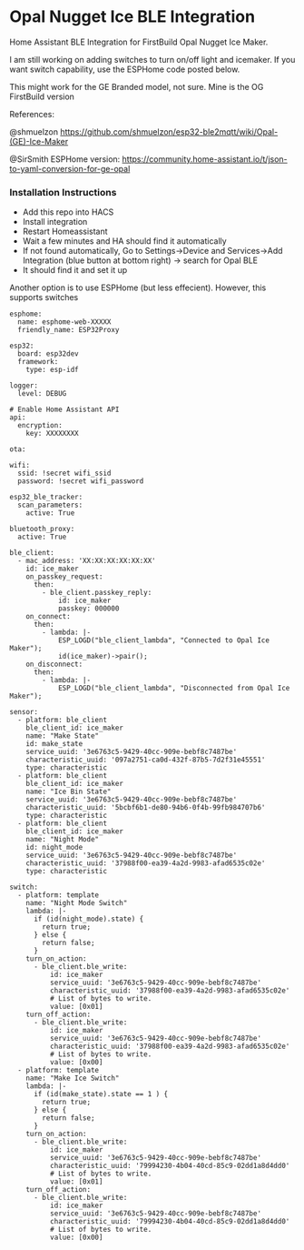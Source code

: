 # Opal Nugget Ice BLE Integration
Home Assistant BLE Integration for FirstBuild Opal Nugget Ice Maker.

I am still working on adding switches to turn on/off light and icemaker. If you want switch capability, use the ESPHome code posted below.

This might work for the GE Branded model, not sure. Mine is the OG FirstBuild version

References:

@shmuelzon https://github.com/shmuelzon/esp32-ble2mqtt/wiki/Opal-(GE)-Ice-Maker

@SirSmith ESPHome version: https://community.home-assistant.io/t/json-to-yaml-conversion-for-ge-opal

### Installation Instructions
- Add this repo into HACS
- Install integration
- Restart Homeassistant
- Wait a few minutes and HA should find it automatically
- If not found automatically, Go to Settings->Device and Services->Add Integration (blue button at bottom right) -> search for Opal BLE
- It should find it and set it up

Another option is to use ESPHome (but less effecient). However, this supports switches
```
esphome:
  name: esphome-web-XXXXX
  friendly_name: ESP32Proxy

esp32:
  board: esp32dev
  framework:
    type: esp-idf

logger:
  level: DEBUG

# Enable Home Assistant API
api:
  encryption:
    key: XXXXXXXX
    
ota:

wifi:
  ssid: !secret wifi_ssid
  password: !secret wifi_password

esp32_ble_tracker:
  scan_parameters:
    active: True

bluetooth_proxy:
  active: True

ble_client:
  - mac_address: 'XX:XX:XX:XX:XX:XX'
    id: ice_maker
    on_passkey_request:
      then:
        - ble_client.passkey_reply:
            id: ice_maker
            passkey: 000000
    on_connect:
      then:
        - lambda: |-
            ESP_LOGD("ble_client_lambda", "Connected to Opal Ice Maker");
            id(ice_maker)->pair();
    on_disconnect:
      then:
        - lambda: |-
            ESP_LOGD("ble_client_lambda", "Disconnected from Opal Ice Maker");

sensor:
  - platform: ble_client
    ble_client_id: ice_maker
    name: "Make State"
    id: make_state
    service_uuid: '3e6763c5-9429-40cc-909e-bebf8c7487be'
    characteristic_uuid: '097a2751-ca0d-432f-87b5-7d2f31e45551'
    type: characteristic
  - platform: ble_client
    ble_client_id: ice_maker
    name: "Ice Bin State"
    service_uuid: '3e6763c5-9429-40cc-909e-bebf8c7487be'
    characteristic_uuid: '5bcbf6b1-de80-94b6-0f4b-99fb984707b6'
    type: characteristic
  - platform: ble_client
    ble_client_id: ice_maker
    name: "Night Mode"
    id: night_mode
    service_uuid: '3e6763c5-9429-40cc-909e-bebf8c7487be'
    characteristic_uuid: '37988f00-ea39-4a2d-9983-afad6535c02e'
    type: characteristic

switch:
  - platform: template
    name: "Night Mode Switch"
    lambda: |-
      if (id(night_mode).state) {
        return true;
      } else {
        return false;
      }
    turn_on_action:
      - ble_client.ble_write:
          id: ice_maker
          service_uuid: '3e6763c5-9429-40cc-909e-bebf8c7487be'
          characteristic_uuid: '37988f00-ea39-4a2d-9983-afad6535c02e'
          # List of bytes to write.
          value: [0x01]
    turn_off_action:
      - ble_client.ble_write:
          id: ice_maker
          service_uuid: '3e6763c5-9429-40cc-909e-bebf8c7487be'
          characteristic_uuid: '37988f00-ea39-4a2d-9983-afad6535c02e'
          # List of bytes to write.
          value: [0x00]
  - platform: template
    name: "Make Ice Switch"
    lambda: |-
      if (id(make_state).state == 1 ) {
        return true;
      } else {
        return false;
      }
    turn_on_action:
      - ble_client.ble_write:
          id: ice_maker
          service_uuid: '3e6763c5-9429-40cc-909e-bebf8c7487be'
          characteristic_uuid: '79994230-4b04-40cd-85c9-02dd1a8d4dd0'
          # List of bytes to write.
          value: [0x01]
    turn_off_action:
      - ble_client.ble_write:
          id: ice_maker
          service_uuid: '3e6763c5-9429-40cc-909e-bebf8c7487be'
          characteristic_uuid: '79994230-4b04-40cd-85c9-02dd1a8d4dd0'
          # List of bytes to write.
          value: [0x00]
```

 
